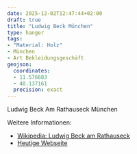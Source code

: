 ```yaml
---
date: 2025-12-02T12:47:44+02:00
draft: true
title: "Ludwig Beck München"
type: hanger
tags:
- "Material: Holz"
- München
- Art Bekleidungsgeschäft
geojson:
  coordinates:
  - 11.576683
  - 48.137161
  precision: exact
---
```

Ludwig
Beck
Am Rathauseck
München

<div class="notes">
Weitere Informationen:
<ul>
<li><a href="https://de.wikipedia.org/wiki/Ludwig_Beck_am_Rathauseck">Wikipedia: Ludwig Beck am Rathauseck</a></li>
<li><a href="https://www.ludwigbeck.de/">Heutige Webseite</a></li>
</ul>
</div>
